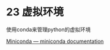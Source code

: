 # 23 虚拟环境

使用conda来管理python的虚拟环境

[Miniconda — miniconda documentation](https://docs.conda.io/projects/miniconda/en/latest/)
